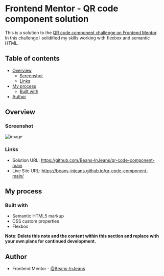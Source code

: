 # Frontend Mentor - QR code component solution

This is a solution to the [QR code component challenge on Frontend Mentor](https://www.frontendmentor.io/challenges/qr-code-component-iux_sIO_H). In this challenge I solidified my skills working with flexbox and semantic HTML.

## Table of contents

- [Overview](#overview)
  - [Screenshot](#screenshot)
  - [Links](#links)
- [My process](#my-process)
  - [Built with](#built-with)
- [Author](#author)


## Overview

### Screenshot

![image](https://user-images.githubusercontent.com/109244947/190782875-3c47fdd1-947a-405a-8857-49eaca420c43.png)

### Links

- Solution URL: https://github.com/Beans-InJeans/qr-code-component-main
- Live Site URL: https://beans-injeans.github.io/qr-code-component-main/

## My process

### Built with

- Semantic HTML5 markup
- CSS custom properties
- Flexbox

**Note: Delete this note and the content within this section and replace with your own plans for continued development.**

## Author

- Frontend Mentor - [@Beans-InJeans](https://www.frontendmentor.io/profile/Beans-InJeans)

